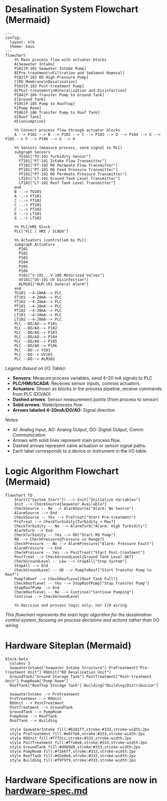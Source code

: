 # Desalination System Flowchart (Mermaid)

```mermaid
---
config:
  layout: elk
  theme: base
---
flowchart
    %% Main process flow with actuator blocks
    A[Seawater Intake]
    P101[P-101 Seawater Intake Pump]
    B[Pre-treatment\nFiltration and Sediment Removal]
    P102[P-102 RO High-Pressure Pump]
    C[RO Membrane\nDesalination]
    P103[P-103 Post-treatment Pump]
    D[Post-treatment\nMineralization and Disinfection]
    P104[P-104 Transfer Pump to Ground Tank]
    E[Ground Tank]
    P105[P-105 Pump to Rooftop]
    F[Pump Room]
    P106[P-106 Transfer Pump to Roof Tank]
    G[Roof Tank]
    H[Consumption]

    %% Connect process flow through actuator blocks
    A --> P101 --> B --> P102 --> C --> P103 --> D --> P104 --> E --> P105 --> F --> P106 --> G --> H

    %% Sensors (measure process, send signal to PLC)
    subgraph Sensors
      TU101["TU-101 Turbidity Sensor"]
      FT101["FT-101 Intake Flow Transmitter"]
      FT102["FT-102 RO Permeate Flow Transmitter"]
      PT101["PT-101 RO Feed Pressure Transmitter"]
      PT102["PT-102 RO Permeate Pressure Transmitter"]
      LT101["LT-101 Ground Tank Level Transmitter"]
      LT102["LT-102 Roof Tank Level Transmitter"]
    end
    B -.-> TU101
    A -.-> FT101
    C -.-> FT102
    C -.-> PT101
    C -.-> PT102
    E -.-> LT101
    G -.-> LT102

    %% PLC/HMI block
    PLC["PLC / HMI / SCADA"]

    %% Actuators (controlled by PLC)
    subgraph Actuators
      P101
      P102
      P103
      P104
      P105
      P106
      V101["V-101...V-106 Motorized Valves"]
      UV101["UV-101 UV Disinfection"]
      ALM101["ALM-101 General Alarm"]
    end
    TU101 --4-20mA--> PLC
    FT101 --4-20mA--> PLC
    FT102 --4-20mA--> PLC
    PT101 --4-20mA--> PLC
    PT102 --4-20mA--> PLC
    LT101 --4-20mA--> PLC
    LT102 --4-20mA--> PLC
    PLC --DO/AO--> P101
    PLC --DO/AO--> P102
    PLC --DO/AO--> P103
    PLC --DO/AO--> P104
    PLC --DO/AO--> P105
    PLC --DO/AO--> P106
    PLC --DO--> V101
    PLC --DO--> UV101
    PLC --DO--> ALM101

```

*Legend (based on I/O Table):*
- **Sensors**: Measure process variables, send 4–20 mA signals to PLC
- **PLC/HMI/SCADA**: Receives sensor inputs, controls actuators
- **Actuators**: Shown as blocks in the process pipeline, receive commands from PLC (DO/AO)
- **Dashed arrows**: Sensor measurement points (from process to sensor)
- **Solid arrows**: Water/process flow
- **Arrows labeled 4-20mA/DO/AO**: Signal direction

*Notes:*
- AI: Analog Input, AO: Analog Output, DO: Digital Output, Comm: Communication
- Arrows with solid lines represent main process flow.
- Dashed arrows represent valve actuation or sensor signal paths.
- Each label corresponds to a device or instrument in the I/O table.

# Logic Algorithm Flowchart (Mermaid)

```mermaid
flowchart TD
    Start(["System Start"]) --> Init["Initialize Variables"]
    Init --> CheckSource{Seawater Available?}
    CheckSource -- No --> AlarmSource["Alarm: No Source"]
    AlarmSource --> End
    CheckSource -- Yes --> PreTreat["Start Pre-treatment"]
    PreTreat --> CheckTurbidity{Turbidity < Max?}
    CheckTurbidity -- No --> AlarmTurb["Alarm: High Turbidity"]
    AlarmTurb --> End
    CheckTurbidity -- Yes --> RO["Start RO Pump"]
    RO --> CheckPressure{Pressure in Range?}
    CheckPressure -- No --> AlarmPressure["Alarm: Pressure Fault"]
    AlarmPressure --> End
    CheckPressure -- Yes --> PostTreat["Start Post-treatment"]
    PostTreat --> CheckGroundLevel{Ground Tank Level OK?}
    CheckGroundLevel -- Low --> StopAll["Stop System"]
    StopAll --> End
    CheckGroundLevel -- OK --> PumpToRoof["Start Transfer Pump to Roof"]
    PumpToRoof --> CheckRoofLevel{Roof Tank Full?}
    CheckRoofLevel -- Yes --> StopRoofPump["Stop Transfer Pump"]
    StopRoofPump --> End
    CheckRoofLevel -- No --> Continue["Continue Pumping"]
    Continue --> CheckGroundLevel
    
    %% Decision and process logic only, not I/O wiring
```

*This flowchart represents the main logic algorithm for the desalination control system, focusing on process decisions and actions rather than I/O wiring.*

# Hardware Siteplan (Mermaid)

```mermaid
block-beta
  columns 3
  SeawaterIntake["Seawater Intake Structure"] PreTreatment["Pre-treatment Unit"] ROUnit["RO Desalination Unit"]
  GroundTank["Ground Storage Tank"] PostTreatment["Post-treatment Unit"] PumpRoom["Pump Room"]
  RoofTank["Rooftop Storage Tank"] Building["Building/Distribution"]
  
  SeawaterIntake --> PreTreatment
  PreTreatment --> ROUnit
  ROUnit --> PostTreatment
  PostTreatment --> GroundTank
  GroundTank --> PumpRoom
  PumpRoom --> RoofTank
  RoofTank --> Building
  
  style SeawaterIntake fill:#b3d1ff,stroke:#333,stroke-width:2px
  style PreTreatment fill:#e6ffe6,stroke:#333,stroke-width:2px
  style ROUnit fill:#fff2cc,stroke:#333,stroke-width:2px
  style PostTreatment fill:#ffe6e6,stroke:#333,stroke-width:2px
  style GroundTank fill:#d9d9d9,stroke:#333,stroke-width:2px
  style PumpRoom fill:#f2e6ff,stroke:#333,stroke-width:2px
  style RoofTank fill:#d1e0e0,stroke:#333,stroke-width:2px
  style Building fill:#f9f9f9,stroke:#333,stroke-width:2px
```

# Hardware Specifications are now in [hardware-spec.md](./hardware-spec.md)
